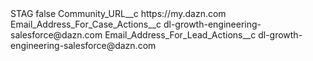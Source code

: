 <?xml version="1.0" encoding="UTF-8"?>
<CustomMetadata xmlns="http://soap.sforce.com/2006/04/metadata" xmlns:xsi="http://www.w3.org/2001/XMLSchema-instance" xmlns:xsd="http://www.w3.org/2001/XMLSchema">
    <label>STAG</label>
    <protected>false</protected>
    <values>
        <field>Community_URL__c</field>
        <value xsi:type="xsd:string">https://my.dazn.com</value>
    </values>
    <values>
        <field>Email_Address_For_Case_Actions__c</field>
        <value xsi:type="xsd:string">dl-growth-engineering-salesforce@dazn.com</value>
    </values>
    <values>
        <field>Email_Address_For_Lead_Actions__c</field>
        <value xsi:type="xsd:string">dl-growth-engineering-salesforce@dazn.com</value>
    </values>
</CustomMetadata>
